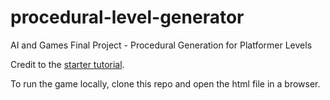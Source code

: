 # procedural-level-generator
AI and Games Final Project - Procedural Generation for Platformer Levels

Credit to the [starter tutorial](http://www.somethinghitme.com/2013/01/09/creating-a-canvas-platformer-tutorial-part-one/).

To run the game locally, clone this repo and open the html file in a browser.
